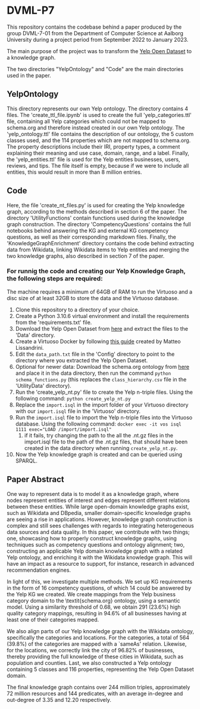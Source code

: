 # DVML-P7

This repository contains the codebase behind a paper produced by the group DVML-7-01 from the Department of Computer Science at Aalborg University during a project period from September 2022 to January 2023. 

The main purpose of the project was to transform the [Yelp Open Dataset](https://www.yelp.com/dataset) to a knowledge graph.

The two directories "YelpOntology" and "Code" are the main directories used in the paper.

## YelpOntology
This directory represents our own Yelp ontology.
The directory contains 4 files. The 'create_ttl_file.ipynb' is used to create the full 'yelp_categories.ttl' file, containing all Yelp categories which could not be mapped to schema.org and therefore instead created in our own Yelp ontology. 
The 'yelp_ontology.ttl' file contains the description of our ontology, the 5 custom classes used, and the 114 properties which are not mapped to schema.org. The property descriptions include their IRI, property types, a comment explaining their meaning and use case, domain, range, and a label. 
Finally, the 'yelp_entities.ttl' file is used for the Yelp entities businesses, users, reviews, and tips. The file itself is empty, because if we were to include all entities, this would result in more than 8 million entries.

## Code

Here, the file 'create_nt_files.py' is used for creating the Yelp knowledge graph, according to the methods described in section 6 of the paper. 
The directory 'UtilityFunctions' contain functions used during the knowledge graph construction. 
The directory 'CompetencyQuestions' contains the full notebooks behind answering the KG and external KG competency questions, as well as their corresponding markdown files. 
Finally, the 'KnowledgeGraphEnrichment' directory contains the code behind extracting data from Wikidata, linking Wikidata items to Yelp entities and merging the two knowledge graphs, also described in section 7 of the paper.

### For runnig the code and creating our Yelp Knowledge Graph, the following steps are required:

The machine requires a minimum of 64GB of RAM to run the Virtuoso and a disc size of at least 32GB to store the data and the Virtuoso database.

1. Clone this repository to a directory of your choice.
2. Create a Python 3.10.6 virtual environment and install the requirements from the 'requirements.txt' file.
3. Download the Yelp Open Dataset from [here](https://www.yelp.com/dataset) and extract the files to the 'Data' directory.
4. Create a Virtuoso Docker by following [this guide](https://people.cs.aau.dk/~matteo/notes/virtuoso-setup-on-docker.html) created by Matteo Lissandrini.
5. Edit the `data_path.txt` file in the 'Config' directory to point to the directory where you extracted the Yelp Open Dataset.
6. Optional for newer data: Download the schema.org ontology from [here](https://schema.org/version/latest/schemaorg-current-https-types.csv) and place it in the data directory, then run the command `python schema_functions.py` (this replaces the `class_hierarchy.csv` file in the 'UtilityData' directory).
7.  Run the 'create_yelp_nt.py' file to create the Yelp n-triple files. Using the following command: `python create_yelp_nt.py`
8.  Replace the `import.isql` in the import folder of your Virtuoso directory with our `import.isql` file in the 'Virtuoso' directory.
9.  Run the `import.isql` file to import the Yelp n-triple files into the Virtuoso database. Using the following command: `docker exec -it vos isql  1111 exec="LOAD /import/import.isql"`
    1.  if it fails, try changing the path to the all the .nt.gz files in the import.isql file to the path of the .nt.gz files, that should have been created in the data directory when running `create_yelp_nt.py`.
10. Now the Yelp knowledge graph is created and can be queried using SPARQL.

## Paper Abstract 
One way to represent data is to model it as a knowledge graph, where nodes represent entities of interest and edges represent different relations between these entities. While large open-domain knowledge graphs exist, such as Wikidata and DBpedia, smaller domain-specific knowledge graphs are seeing a rise in applications. However, knowledge graph construction is complex and still sees challenges with regards to integrating heterogeneous data sources and data quality.
In this paper, we contribute with two things; one, showcasing how to properly construct knowledge graphs, using techniques such as competency questions and ontology alignment; two, constructing an applicable Yelp domain knowledge graph with a related Yelp ontology, and enriching it with the Wikidata knowledge graph. This will have an impact as a resource to support, for instance, research in advanced recommendation engines.

In light of this, we investigate multiple methods. We set up KG requirements in the form of $16$ competency questions, of which 14 could be answered by the Yelp KG we created. We create mappings from the Yelp business category domain to the \textit{schema.org} ontology, using a semantic model. Using a similarity threshold of $0.68$, we obtain $291$ ($23.6\%$) high quality category mappings, resulting in $94.6\%$ of all businesses having at least one of their categories mapped. 

We also align parts of our Yelp knowledge graph with the Wikidata ontology, specifically the categories and locations. For the categories, a total of $564$ ($39.8\%$) of the categories are mapped with a `sameAs' relation. Likewise, for the locations, we correctly link the city of $96.82\%$ of businesses, thereby providing the full knowledge of these cities in Wikidata, such as population and counties. Last, we also constructed a Yelp ontology containing $5$ classes and $116$ properties, representing the Yelp Open Dataset domain.

The final knowledge graph contains over $244$ million triples, approximately $72$ million resources and $144$ predicates, with an average in-degree and out-degree of $3.35$ and $12.20$ respectively.
